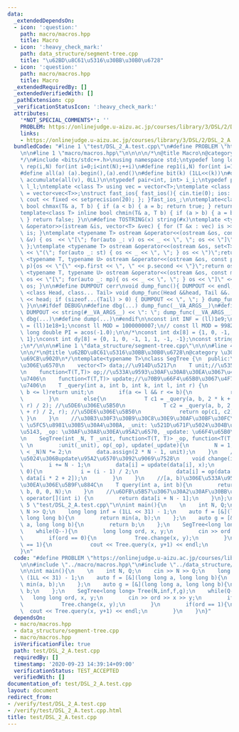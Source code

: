 ```yaml
---
data:
  _extendedDependsOn:
  - icon: ':question:'
    path: macro/macros.hpp
    title: Macro
  - icon: ':heavy_check_mark:'
    path: data_structure/segment-tree.cpp
    title: "\u62BD\u8C61\u5316\u30BB\u30B0\u6728"
  - icon: ':question:'
    path: macro/macros.hpp
    title: Macro
  _extendedRequiredBy: []
  _extendedVerifiedWith: []
  _pathExtension: cpp
  _verificationStatusIcon: ':heavy_check_mark:'
  attributes:
    '*NOT_SPECIAL_COMMENTS*': ''
    PROBLEM: https://onlinejudge.u-aizu.ac.jp/courses/library/3/DSL/2/DSL_2_A
    links:
    - https://onlinejudge.u-aizu.ac.jp/courses/library/3/DSL/2/DSL_2_A
  bundledCode: "#line 1 \"test/DSL_2_A.test.cpp\"\n#define PROBLEM \"https://onlinejudge.u-aizu.ac.jp/courses/library/3/DSL/2/DSL_2_A\"\
    \n\n#line 1 \"macro/macros.hpp\"\n\n\n\n/*\n@title Macro\n@category template\n\
    */\n#include <bits/stdc++.h>\nusing namespace std;\ntypedef long long ll;\n#define\
    \ rep(i,N) for(int i=0;i<int(N);++i)\n#define rep1(i,N) for(int i=1;i<int(N);++i)\n\
    #define all(a) (a).begin(),(a).end()\n#define bit(k) (1LL<<(k))\n#define SUM(v)\
    \ accumulate(all(v), 0LL)\n\ntypedef pair<int, int> i_i;\ntypedef pair<ll, ll>\
    \ l_l;\ntemplate <class T> using vec = vector<T>;\ntemplate <class T> using vvec\
    \ = vector<vec<T>>;\nstruct fast_ios{ fast_ios(){ cin.tie(0); ios::sync_with_stdio(false);\
    \ cout << fixed << setprecision(20); }; }fast_ios_;\n\ntemplate<class T> inline\
    \ bool chmax(T& a, T b) { if (a < b) { a = b; return true; } return false; }\n\
    template<class T> inline bool chmin(T& a, T b) { if (a > b) { a = b; return true;\
    \ } return false; }\n\n#define TOSTRING(x) string(#x)\ntemplate <typename T> istream\
    \ &operator>>(istream &is, vector<T> &vec) { for (T &x : vec) is >> x; return\
    \ is; }\ntemplate <typename T> ostream &operator<<(ostream &os, const vector<T>\
    \ &v) { os  << \"[\"; for(auto _: v) os << _ << \", \"; os << \"]\"; return os;\
    \ };\ntemplate <typename T> ostream &operator<<(ostream &os, set<T> &st) { os\
    \ << \"(\"; for(auto _: st) { os << _ << \", \"; } os << \")\";return os;}\ntemplate\
    \ <typename T, typename U> ostream &operator<<(ostream &os, const pair< T, U >&\
    \ p){os << \"{\" <<p.first << \", \" << p.second << \"}\";return os; }\ntemplate\
    \ <typename T, typename U> ostream &operator<<(ostream &os, const map<T, U> &mp){\
    \ os << \"[\"; for(auto _: mp){ os << _ << \", \"; } os << \"]\" << endl; return\
    \ os; }\n\n#define DUMPOUT cerr\nvoid dump_func(){ DUMPOUT << endl; }\ntemplate\
    \ <class Head, class... Tail> void dump_func(Head &&head, Tail &&... tail) { DUMPOUT\
    \ << head; if (sizeof...(Tail) > 0) { DUMPOUT << \", \"; } dump_func(std::move(tail)...);\
    \ }\n\n#ifdef DEBUG\n#define dbg(...) dump_func(__VA_ARGS__)\n#define dump(...)\
    \ DUMPOUT << string(#__VA_ARGS__) << \": \"; dump_func(__VA_ARGS__)\n#else\n#define\
    \ dbg(...)\n#define dump(...)\n#endif\n\nconst int INF = (ll)1e9;\nconst ll INFLL\
    \ = (ll)1e18+1;\nconst ll MOD = 1000000007;\n// const ll MOD = 998244353;\nconst\
    \ long double PI = acos(-1.0);\n\n/*\nconst int dx[8] = {1, 0, -1, 0, 1, -1, -1,\
    \ 1};\nconst int dy[8] = {0, 1, 0, -1, 1, 1, -1, -1};\nconst string dir = \"DRUL\"\
    ;\n*/\n\n\n#line 1 \"data_structure/segment-tree.cpp\"\n\n\n#line 4 \"data_structure/segment-tree.cpp\"\
    \n\n/*\n@title \u62BD\u8C61\u5316\u30BB\u30B0\u6728\n@category \u30C7\u30FC\u30BF\
    \u69CB\u9020\n*/\ntemplate<typename T>\nclass SegTree {\n  public:\n    int N;//\u8449\
    \u306E\u6570\n    vector<T> data;//\u914D\u5217\n    T unit;//\u5358\u4F4D\u5143\
    \n    function<T(T,T)> op;//\u533A\u9593\u30AF\u30A8\u30EA\u3067\u4F7F\u3046\u51E6\
    \u7406\n    function<T(T,T)> update;//\u70B9\u66F4\u65B0\u3067\u4F7F\u3046\u51E6\
    \u7406\n    T _query(int a, int b, int k, int l, int r) {\n        if(r <= a ||\
    \ b <= l)return unit;\n        if(a <= l && r <= b){\n            return data[k];\n\
    \        }\n        else{\n            T c1 = _query(a, b, 2 * k + 1, l, (l +\
    \ r) / 2); //\u5DE6\u306E\u5B50\n            T c2 = _query(a, b, 2 * k + 2, (l\
    \ + r) / 2, r); //\u5DE6\u306E\u5B50\n            return op(c1, c2);\n       \
    \ }\n    }\n    //\u30B3\u30F3\u30B9\u30C8\u30E9\u30AF\u30BF\u30FC\n    //_N:\
    \ \u5FC5\u8981\u30B5\u30A4\u30BA, _unit: \u521D\u671F\u5024\u304B\u3064\u5358\u4F4D\
    \u5143, _op: \u30AF\u30A8\u30EA\u95A2\u6570, _update: \u66F4\u65B0\u95A2\u6570\
    \n    SegTree(int _N, T _unit, function<T(T, T)> _op, function<T(T, T)> _update)\
    \ \n        :unit(_unit), op(_op), update(_update){\n        N = 1;\n        while(N\
    \ < _N)N *= 2;\n        data.assign(2 * N - 1, unit);\n    }\n    //i(0-indexed)\u306E\
    \u5024\u306Bupdate\u95A2\u6570\u3092\u9069\u7528\n    void change(int i, T x){\n\
    \        i += N - 1;\n        data[i] = update(data[i], x);\n        while(i >\
    \ 0){\n            i = (i - 1) / 2;\n            data[i] = op(data[i * 2 + 1],\
    \ data[i * 2 + 2]);\n        }\n    }\n    //[a, b)\u306E\u533A\u9593\u30AF\u30A8\
    \u30EA\u306E\u5B9F\u884C\n    T query(int a, int b){\n        return _query(a,\
    \ b, 0, 0, N);\n    }\n    //\u6DFB\u5B57\u3067\u30A2\u30AF\u30BB\u30B9\n    T\
    \ operator[](int i) {\n        return data[i + N - 1];\n    }\n};\n\n\n\n\n#line\
    \ 5 \"test/DSL_2_A.test.cpp\"\n\nint main(){\n    \n    int N, Q;\n    cin >>\
    \ N >> Q;\n    long long inf = (1LL << 31) - 1;\n    auto f = [&](long long a,\
    \ long long b){\n        return min(a, b);\n    };\n    auto g = [&](long long\
    \ a, long long b){\n        return b;\n    };\n    SegTree<long long> Tree(N,inf,f,g);\n\
    \    while(Q--){\n        long long ord, x, y;\n        cin >> ord >> x >> y;\n\
    \        if(ord == 0){\n            Tree.change(x, y);\n        }\n        if(ord\
    \ == 1){\n            cout << Tree.query(x, y+1) << endl;\n        }\n    }\n\
    }\n"
  code: "#define PROBLEM \"https://onlinejudge.u-aizu.ac.jp/courses/library/3/DSL/2/DSL_2_A\"\
    \n\n#include \"../macro/macros.hpp\"\n#include \"../data_structure/segment-tree.cpp\"\
    \n\nint main(){\n    \n    int N, Q;\n    cin >> N >> Q;\n    long long inf =\
    \ (1LL << 31) - 1;\n    auto f = [&](long long a, long long b){\n        return\
    \ min(a, b);\n    };\n    auto g = [&](long long a, long long b){\n        return\
    \ b;\n    };\n    SegTree<long long> Tree(N,inf,f,g);\n    while(Q--){\n     \
    \   long long ord, x, y;\n        cin >> ord >> x >> y;\n        if(ord == 0){\n\
    \            Tree.change(x, y);\n        }\n        if(ord == 1){\n          \
    \  cout << Tree.query(x, y+1) << endl;\n        }\n    }\n}"
  dependsOn:
  - macro/macros.hpp
  - data_structure/segment-tree.cpp
  - macro/macros.hpp
  isVerificationFile: true
  path: test/DSL_2_A.test.cpp
  requiredBy: []
  timestamp: '2020-09-23 14:39:14+09:00'
  verificationStatus: TEST_ACCEPTED
  verifiedWith: []
documentation_of: test/DSL_2_A.test.cpp
layout: document
redirect_from:
- /verify/test/DSL_2_A.test.cpp
- /verify/test/DSL_2_A.test.cpp.html
title: test/DSL_2_A.test.cpp
---
```

